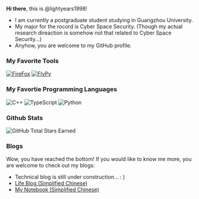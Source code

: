 **Hi there**, this is @lightyears1998! 

- I am currently a postgraduate student studying in Guangzhou University. 
- My major for the rocord is Cyber Space Security. (Though my actual research direaction is somehow not that related to Cyber Space Security...)
- Anyhow, you are welcome to my GitHub profile.

### My Favorite Tools

[![FireFox](https://img.shields.io/badge/Browser-Firefox-FF7139?style=flat-square&logo=firefox&logoColor=ffffff)](https://www.mozilla.org/firefox/)
[![FlyPy](https://img.shields.io/badge/IME-FlyPy-%23f24f21)](https://www.flypy.com/)

### My Favortie Programming Languages

![C++](https://img.shields.io/badge/C%2b%2b-00599C?style=flat-square&logo=c%2b%2b&logoColor=ffffff)
![TypeScript](https://img.shields.io/badge/Typescript-007ACC?style=flat-square&logo=TypeScript&logoColor=ffffff)
![Python](https://img.shields.io/badge/Python-3776AB?style=flat-square&logo=Python&logoColor=ffffff)

### Github Stats

![GitHub Total Stars Earned](https://img.shields.io/github/stars/lightyears1998?affiliations=OWNER&label=Total%20Stars%20Earned&style=social)

### Blogs

Wow, you have reached the bottom! If you would like to know me more, you are welcome to check out my blogs:

- Technical blog is still under construction... : )
- [Life Blog (Simplified Chinese)](https://blog.qfstudio.net)
- [My Notebook (Simplified Chinese)](https://lightyears1998.github.io/notebook/)
